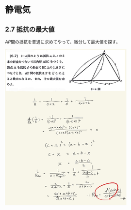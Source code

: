 <script type="text/javascript" async src="https://cdnjs.cloudflare.com/ajax/libs/mathjax/2.7.7/MathJax.js?config=TeX-MML-AM_CHTML">

</script>

<script type="text/x-mathjax-config">
 MathJax.Hub.Config({
 tex2jax: {
 inlineMath: [['$', '$'] ],
 displayMath: [ ['$$','$$'], ["\\[","\\]"] ]
 }
 });
</script>

# 静電気
## 2.7 抵抗の最大値 

$AP$間の抵抗を普通に求めてやって、微分して最大値を探す。
<br>

<img width="400" alt="electromagnetism-70" src="./images/sc-7/Electromagnetism-70.jpg">
